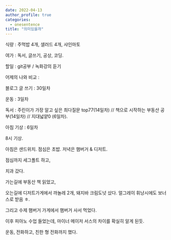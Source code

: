 ```yaml
---
date: 2022-04-13
author_profile: true
categories:
  - onesentence
title: "의미있을까"
---
```


식량 :  주먹밥 4개, 샐러드 4개, 샤인마토

여가 : 독서, 글쓰기, 공상, 코딩.

할일 : git공부 / 녹화강의 듣기

어제의 나와 비교 : 


블로그 글 쓰기 : 30일차

운동 : 3일차

독서 : 주린이가 가장 알고 싶은 최다질문 top77(14일차) // 책으로 시작하는 부동산 공부(14일차) // 지대넓얕0 (6일차).

아침 기상 : 6일차



8시 기상.

아침은 샌드위치. 점심은 초밥. 저녁은 햄버거 & 디저트.

점심까지 세그폴트 하고,

치과 갔다.

가는길에 부동산 책 읽었고, 

오는길에 디저트가게에서 까놀레 2개, 돼지바 크림도넛 샀다. 얼그레이 휘낭시에도 보너스로 받음 ㅎ.

그리고 수제 햄버거 가게에서 햄버거 사서 먹었다.

이후 피아노 수업 들었는데, 마이너 메이저 서스의 차이를 확실히 알게 된듯.

운동, 전화하고, 친한 형 전화까지 했다.